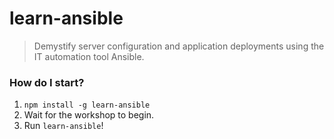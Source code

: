 # learn-ansible
> Demystify server configuration and application deployments using the IT automation tool Ansible.

### How do I start?

1. `npm install -g learn-ansible`
4. Wait for the workshop to begin.
5. Run `learn-ansible`!
